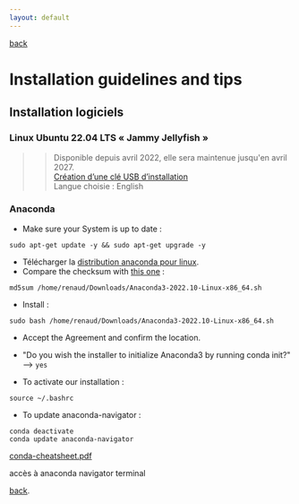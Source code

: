```yaml
---
layout: default
---
```


[back](./)

# Installation guidelines and tips
    
## Installation logiciels
### Linux Ubuntu 22.04 LTS « Jammy Jellyfish »
>> Disponible depuis avril 2022, elle sera maintenue jusqu'en avril 2027.  
[Création d’une clé USB d’installation](https://www.windows8facile.fr/creer-cle-usb-ubuntu-22-lts-desktop/)  
Langue choisie : English  

### Anaconda
- Make sure your System is up to date : 
```shell
sudo apt-get update -y && sudo apt-get upgrade -y
```
- Télécharger la [distribution anaconda pour linux]([./another-page.html](https://www.anaconda.com/products/distribution#linux)).
- Compare the checksum with [this one](https://docs.anaconda.com/anaconda/install/hashes/) :
```shell
md5sum /home/renaud/Downloads/Anaconda3-2022.10-Linux-x86_64.sh
```
- Install : 
```shell
sudo bash /home/renaud/Downloads/Anaconda3-2022.10-Linux-x86_64.sh
```
- Accept the Agreement and confirm the location.
- "Do you wish the installer to initialize Anaconda3 by running conda init?" --> `yes`

- To activate our installation :
```shell
source ~/.bashrc
```

- To update anaconda-navigator :
```shell
conda deactivate
conda update anaconda-navigator
```
[conda-cheatsheet.pdf](https://docs.conda.io/projects/conda/en/4.6.0/_downloads/52a95608c49671267e40c689e0bc00ca/conda-cheatsheet.pdf)

accès à anaconda navigator terminal



[back](./).

